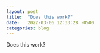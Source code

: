 ```yaml
---
layout: post
title:  "Does this work?"
date:   2022-03-06 12:33:28 -0500
categories: blog
---
```

Does this work?